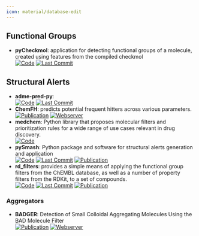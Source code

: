 ```yaml
---
icon: material/database-edit
---
```



## **Functional Groups**
- **pyCheckmol**: application for detecting functional groups of a molecule, created using features from the compiled checkmol  
		[![Code](https://img.shields.io/github/stars/jeffrichardchemistry/pyCheckmol?style=for-the-badge&logo=github)](https://github.com/jeffrichardchemistry/pyCheckmol) [![Last Commit](https://img.shields.io/github/last-commit/jeffrichardchemistry/pyCheckmol?style=for-the-badge&logo=github)](https://github.com/jeffrichardchemistry/pyCheckmol) 

## **Structural Alerts**
- **adme-pred-py**:   
		[![Code](https://img.shields.io/github/stars/ikmckenz/adme-pred-py?style=for-the-badge&logo=github)](https://github.com/ikmckenz/adme-pred-py) [![Last Commit](https://img.shields.io/github/last-commit/ikmckenz/adme-pred-py?style=for-the-badge&logo=github)](https://github.com/ikmckenz/adme-pred-py) 
- **ChemFH**: predicts potential frequent hitters across various parameters.  
	[![Publication](https://img.shields.io/badge/Publication-Citations:0-blue?style=for-the-badge&logo=bookstack)](https://doi.org/10.1093/nar/gkae424) [![Webserver](https://img.shields.io/badge/Webserver-online-brightgreen?style=for-the-badge&logo=cachet&logoColor=65FF8F)](https://chemfh.scbdd.com/) 
- **medchem**: Python library that proposes molecular filters and prioritization rules for a wide range of use cases relevant in drug discovery.  
	[![Code](https://img.shields.io/badge/Code-Repository-blue?style=for-the-badge)](https://medchem-docs.datamol.io/stable/) 
- **pySmash**: Python package and software for structural alerts generation and application  
		[![Code](https://img.shields.io/github/stars/kotori-y/pySmash?style=for-the-badge&logo=github)](https://github.com/kotori-y/pySmash) [![Last Commit](https://img.shields.io/github/last-commit/kotori-y/pySmash?style=for-the-badge&logo=github)](https://github.com/kotori-y/pySmash) [![Publication](https://img.shields.io/badge/Publication-Citations:11-blue?style=for-the-badge&logo=bookstack)](https://doi.org/10.1093/bib/bbab017) 
- **rd_filters**: provides a simple means of applying the functional group filters from the ChEMBL database, as well as a number of property filters from the RDKit, to a set of compounds.  
		[![Code](https://img.shields.io/github/stars/PatWalters/rd_filters?style=for-the-badge&logo=github)](https://github.com/PatWalters/rd_filters) [![Last Commit](https://img.shields.io/github/last-commit/PatWalters/rd_filters?style=for-the-badge&logo=github)](https://github.com/PatWalters/rd_filters) [![Publication](https://img.shields.io/badge/Publication-Citations:3075-blue?style=for-the-badge&logo=bookstack)](https://doi.org/10.1021/jm901137j) 
### **Aggregators**
- **BADGER**: Detection of Small Colloidal Aggregating Molecules Using the BAD Molecule Filter  
	[![Publication](https://img.shields.io/badge/Publication-Citations:0-blue?style=for-the-badge&logo=bookstack)](https://doi.org/10.1021/acs.jcim.4c00363) [![Webserver](https://img.shields.io/badge/Webserver-offline-red?style=for-the-badge&logo=xamarin&logoColor=red)](https://molmodlab-aau.com/Tools.html) 
